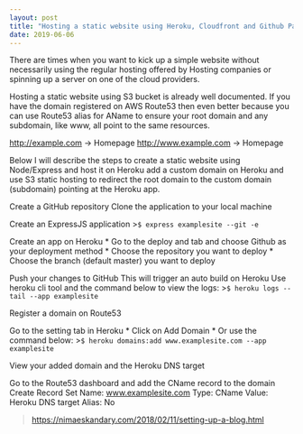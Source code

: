 ```yaml
---
layout: post
title: "Hosting a static website using Heroku, Cloudfront and Github Page"
date: 2019-06-06
---
```


There are times when you want to kick up a simple website without necessarily using the regular hosting offered by Hosting companies or spinning up a server on one of the cloud providers. 

Hosting a static website using S3 bucket is already well documented. If you have the domain registered on AWS Route53 then even better because you can use Route53 alias for AName to ensure your root domain and any subdomain, like www, all point to the same resources. 

http://example.com -> Homepage
http://www.example.com -> Homepage

Below I will describe the steps to create a static website using Node/Express and host it on Heroku add a custom domain on Heroku and use S3 static hosting to redirect the root domain to the custom domain (subdomain) pointing at the Heroku app.

Create a GitHub repository
	Clone the application to your local machine

Create an ExpressJS application
	>`$ express examplesite --git -e`

Create an app on Heroku
	* Go to the deploy and tab and choose Github as your deployment method
	* Choose the repository you want to deploy
	* Choose the branch (default master) you want to deploy

Push your changes to GitHub
	This will trigger an auto build on Heroku
	Use heroku cli tool and the command below to view the logs:
		>`$ heroku logs --tail --app examplesite`

Register a domain on Route53

Go to the setting tab in Heroku
	* Click on Add Domain 
	* Or use the command below:
	>`$ heroku domains:add www.examplesite.com --app examplesite`

View your added domain and the Heroku DNS target

Go to the Route53 dashboard and add the CName record to the domain
	Create Record Set
	Name: www.examplesite.com
	Type: CName
	Value: Heroku DNS target
	Alias: No


> https://nimaeskandary.com/2018/02/11/setting-up-a-blog.html